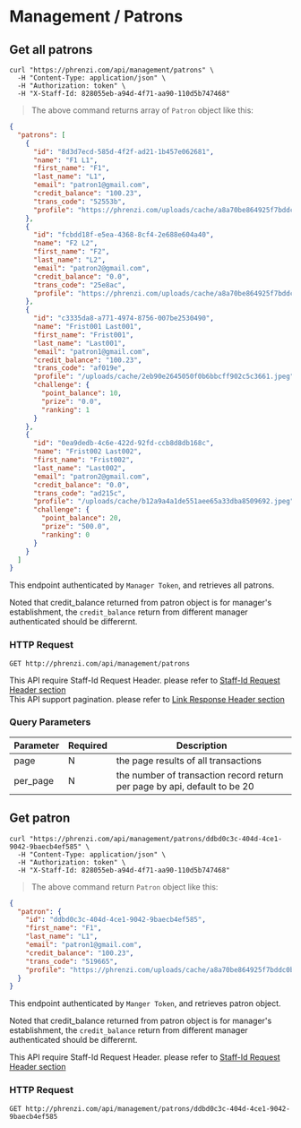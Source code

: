 # Management / Patrons

## Get all patrons

```shell
curl "https://phrenzi.com/api/management/patrons" \
  -H "Content-Type: application/json" \
  -H "Authorization: token" \
  -H "X-Staff-Id: 828055eb-a94d-4f71-aa90-110d5b747468"
```

> The above command returns array of `Patron` object like this:

```json
{
  "patrons": [
    {
      "id": "8d3d7ecd-585d-4f2f-ad21-1b457e062681",
      "name": "F1 L1",
      "first_name": "F1",
      "last_name": "L1",
      "email": "patron1@gmail.com",
      "credit_balance": "100.23",
      "trans_code": "52553b",
      "profile": "https://phrenzi.com/uploads/cache/a8a70be864925f7bddc0bcf93fa89986.jpeg"
    },
    {
      "id": "fcbdd18f-e5ea-4368-8cf4-2e688e604a40",
      "name": "F2 L2",
      "first_name": "F2",
      "last_name": "L2",
      "email": "patron2@gmail.com",
      "credit_balance": "0.0",
      "trans_code": "25e8ac",
      "profile": "https://phrenzi.com/uploads/cache/a8a70be864925f7bddc0bcf93fa89986.jpeg"
    },
    {
      "id": "c3335da8-a771-4974-8756-007be2530490",
      "name": "Frist001 Last001",
      "first_name": "Frist001",
      "last_name": "Last001",
      "email": "patron1@gmail.com",
      "credit_balance": "100.23",
      "trans_code": "af019e",
      "profile": "/uploads/cache/2eb90e2645050f0b6bbcff902c5c3661.jpeg",
      "challenge": {
        "point_balance": 10,
        "prize": "0.0",
        "ranking": 1
      }
    },
    {
      "id": "0ea9dedb-4c6e-422d-92fd-ccb8d8db168c",
      "name": "Frist002 Last002",
      "first_name": "Frist002",
      "last_name": "Last002",
      "email": "patron2@gmail.com",
      "credit_balance": "0.0",
      "trans_code": "ad215c",
      "profile": "/uploads/cache/b12a9a4a1de551aee65a33dba8509692.jpeg",
      "challenge": {
        "point_balance": 20,
        "prize": "500.0",
        "ranking": 0
      }
    }
  ]
}
```

This endpoint authenticated by `Manager Token`, and retrieves all patrons.

Noted that credit_balance returned from patron object is for manager's establishment,
the `credit_balance` return from different manager authenticated should be differernt.

### HTTP Request

`GET http://phrenzi.com/api/management/patrons`

<aside class="info">This API require Staff-Id Request Header. please refer to <a
href="#staff-id-request-header">Staff-Id Request Header section</a></aside>

<aside class="info">This API support pagination. please refer to <a
href="#link-response-header">Link Response Header section</a></aside>

### Query Parameters

Parameter | Required | Description
--------- | ----------- | ----------
page | N | the page results of all transactions
per_page | N | the number of transaction record return per page by api, default to be 20

## Get patron

```shell
curl "https://phrenzi.com/api/management/patrons/ddbd0c3c-404d-4ce1-9042-9baecb4ef585" \
  -H "Content-Type: application/json" \
  -H "Authorization: token" \
  -H "X-Staff-Id: 828055eb-a94d-4f71-aa90-110d5b747468"
```

> The above command return `Patron` object like this:

```json
{
  "patron": {
    "id": "ddbd0c3c-404d-4ce1-9042-9baecb4ef585",
    "first_name": "F1",
    "last_name": "L1",
    "email": "patron1@gmail.com",
    "credit_balance": "100.23",
    "trans_code": "519665",
    "profile": "https://phrenzi.com/uploads/cache/a8a70be864925f7bddc0bcf93fa89986.jpeg"
  }
}
```

This endpoint authenticated by `Manger Token`, and retrieves patron object.

Noted that credit_balance returned from patron object is for manager's establishment,
the `credit_balance` return from different manager authenticated should be differernt.

<aside class="info">This API require Staff-Id Request Header. please refer to <a
href="#staff-id-request-header">Staff-Id Request Header section</a></aside>

### HTTP Request

`GET http://phrenzi.com/api/management/patrons/ddbd0c3c-404d-4ce1-9042-9baecb4ef585`
